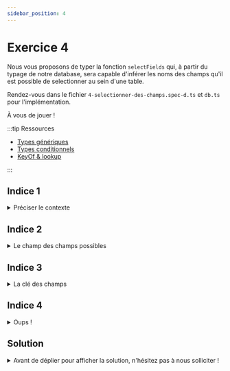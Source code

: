 ```yaml
---
sidebar_position: 4
---
```


# Exercice 4

Nous vous proposons de typer la fonction `selectFields` qui, à partir du typage de notre database, sera capable d'inférer les noms des champs qu'il est possible de selectionner au sein d'une table.

Rendez-vous dans le fichier `4-selectionner-des-champs.spec-d.ts` et `db.ts` pour l'implémentation.

À vous de jouer !

:::tip Ressources

- [Types génériques](../typescript/generic.md)
- [Types conditionnels](../typescript/conditional-types.md)
- [KeyOf & lookup](../typescript/keyof-lookup.md)

:::

## Indice 1

<details>
  <summary>Préciser le contexte</summary>
  
  Comme précédemment on peut envisager de construire un type intermédiaire pour préciser la signature du _contexte_ passé `selectFields`. À ce stade `selectFields` devra pouvoir être invoqué avecle contexte d'une opération de sélection sur une table membre d'une base de donnée... _donnée_ (**any** ?).

</details>

## Indice 2

<details>
  <summary>Le champ des champs possibles</summary>
  
  Nous sommes dans un cas similaire à l'exercice précédent, simplement cette fois-ci on veut pouvoir inférer le types de propriétés nichées un peu plus profondément que les noms des tables.

  Suite à l'invocation de `selectFrom` on dispose, dans notre _contexte_ d'un peu plus d'information : on sait que nous construisons une operation `select` et surtout quelle table nous allons interroger. Il est alors possible d'extraire, depuis le _contexte_, les ~~types des clés~~ _noms de champs_ de la table ciblée et ainsi faire en sorte que `selectFields` n'accepte en second paramètre qu'un tableau dont les éléments sont des membres de champs de la table cible.

</details>

## Indice 3

<details>
  <summary>La clé des champs</summary>
  
  Il est tout à fait possible de définir un _lookup type_ à partir d'un autre _lookup type_. Notamment ici nous cherchons à identifier les clés membres d'une table, elle-même membre d'une base de donnée, et ceci afin de spécifier que le second paramètre de `selectFields` est un tableau dont les éléments sont du type des dites clés.

</details>

## Indice 4

<details>
  <summary>Oups !</summary>
  
  Vous avez peut-être une erreur Typescript dûe à un manque de précision sur le type de l'opération telle qu'elle est retournée par `selectFrom` (cf. l'exercice précédent). Dans ce cas il est utile de préciser au compilateur qu'il doit inférer le type le plus précis à partir de la valeur retournée par `selectFrom`.

</details>

## Solution

<details>
  <summary>Avant de déplier pour afficher la solution, n'hésitez pas à nous solliciter ! </summary>

    ```ts
    type SelectableContext<DB> = EmptyContext<DB> & {
      _operation: "select";
      _table: keyof DB;
    };
    type AnySelectableContext = SelectableContext<any>;
    export const selectFields = <Ctx extends AnySelectableContext>(
      ctx: Ctx,
      fieldNames: (keyof Ctx["_db"][Ctx["_table"]])[]
    ) => ({
      ...ctx,
      _fields: fieldNames,
    });
    ```

</details>
